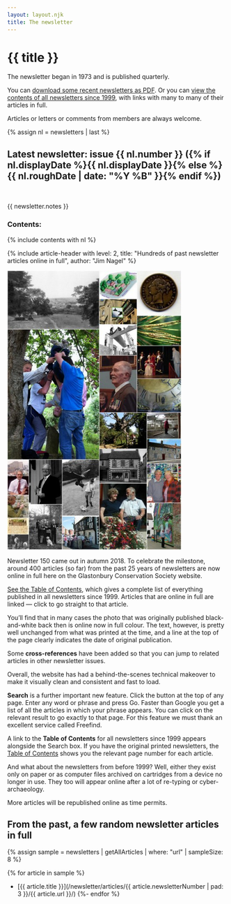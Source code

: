 ```yaml
---
layout: layout.njk
title: The newsletter
---
```


# {{ title }}

The newsletter began in 1973 and is published quarterly.

You can [download some recent newsletters as PDF](/newsletter/pdf/).
Or you can [view the contents of all newsletters since 1999](/newsletter/articles/),
with links with many to many of their articles in full.

Articles or letters or comments from members are always welcome.

<section class="boxout" id="latest-newsletter">

{% assign nl = newsletters | last %}

## Latest newsletter: issue {{ nl.number }} ({% if nl.displayDate %}{{ nl.displayDate }}{% else %}{{ nl.roughDate | date: "%Y %B" }}{% endif %})

<img alt="" src="/img/newslet-thumb{{ nl.number | pad: 3 }}.png" style="width: 10em" class="float-right">

{{ newsletter.notes }}

### Contents:

<nav class="newsletter-contents">
{% include contents with nl %}
</nav>

</section>

<article>

{% include article-header with
	level: 2,
	title: "Hundreds of past newsletter articles online in full",
	author: "Jim Nagel"
%}

<img class="float-right" src="/img/collage80.jpg" alt="">

Newsletter 150 came out in autumn 2018.
To celebrate the milestone, around 400 articles (so far) from the past 25 years of newsletters are now online in full here on the Glastonbury Conservation Society website.

[See the Table of Contents](/newsletter/articles/), which gives a complete list of everything published in all newsletters since 1999.
Articles that are online in full are linked — click to go straight to that article.

You’ll find that in many cases the photo that was originally published black-and-white back then is online now in full colour.
The text, however, is pretty well unchanged from what was printed at the time, and a line at the top of the page clearly indicates the date of original publication.

Some **cross-references** have been added so that you can jump to related articles in other newsletter issues.

Overall, the website has had a behind-the-scenes technical makeover to make it visually clean and consistent and fast to load.

<!-- TODO: implement search feature or remove/change this copy -->

**Search** is a further important new feature.
Click the button at the top of any page.
Enter any word or phrase and press Go.
Faster than Google you get a list of all the articles in which your phrase appears.
You can click on the relevant result to go exactly to that page.
For this feature we must thank an excellent service called Freefind.

A link to the **Table of Contents** for all newsletters since 1999 appears alongside the Search box.
If you have the original printed newsletters, the [Table of Contents](/newsletter/articles/) shows you the relevant page number for each article.

And what about the newsletters from before 1999?
Well, either they exist only on paper or as computer files archived on cartridges from a device no longer in use.
They too will appear online after a lot of re-typing or cyber-archaeology.

More articles will be republished online as time permits.

</article>

<aside>

## From the past, a few random newsletter articles in full

{% assign sample = newsletters | getAllArticles | where: "url" | sampleSize: 8 %}

<!-- TODO: images -->
{% for article in sample %}
- [{{ article.title }}](/newsletter/articles/{{ article.newsletterNumber | pad: 3 }}/{{ article.url }}/)
{%- endfor %}

</aside>
